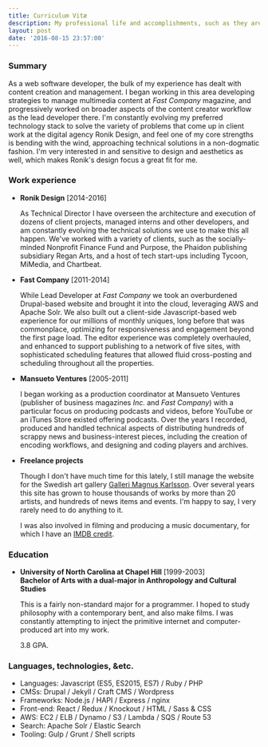 ```yaml
---
title: Curriculum Vitæ
description: My professional life and accomplishments, such as they are.
layout: post
date: '2016-08-15 23:57:00'
---
```


### Summary

As a web software developer, the bulk of my experience has dealt with content creation and management. I began working in this area developing strategies to manage multimedia content at _Fast Company_ magazine, and progressively worked on broader aspects of the content creator workflow as the lead developer there. I'm constantly evolving my preferred technology stack to solve the variety of problems that come up in client work at the digital agency Ronik Design, and feel one of my core strengths is bending with the wind, approaching technical solutions in a non-dogmatic fashion. I'm very interested in and sensitive to design and aesthetics as well, which makes Ronik's design focus a great fit for me.

### Work experience

* **Ronik Design** [2014-2016]  

  As Technical Director I have overseen the architecture and execution of dozens of client projects, managed interns and other developers, and am constantly evolving the technical solutions we use to make this all happen.
  We've worked with a variety of clients, such as the socially-minded Nonprofit Finance Fund and Purpose, the Phaidon publishing subsidiary Regan Arts, and a host of tech start-ups including Tycoon, MiMedia, and Chartbeat.

* **Fast Company** [2011-2014]  

  While Lead Developer at _Fast Company_ we took an overburdened Drupal-based website and brought it into the cloud, leveraging AWS and Apache Solr. We also built out a client-side Javascript-based web experience for our millions of monthly uniques, long before that was commonplace, optimizing for responsiveness and engagement beyond the first page load. The editor experience was completely overhauled, and enhanced to support publishing to a network of five sites, with sophisticated scheduling features that allowed fluid cross-posting and scheduling throughout all the properties.

* **Mansueto Ventures** [2005-2011]  

  I began working as a production coordinator at Mansueto Ventures (publisher of business magazines _Inc._ and _Fast Company_) with a particular focus on producing podcasts and videos, before YouTube or an iTunes Store existed offering podcasts. Over the years I recorded, produced and handled technical aspects of distributing hundreds of scrappy news and business-interest pieces, including the creation of encoding workflows, and designing and coding players and archives.

* **Freelance projects**  

  Though I don't have much time for this lately, I still manage the website for the Swedish art gallery [Galleri Magnus Karlsson](http://wwww.gallerimagnuskarlsson). Over several years this site has grown to house thousands of works by more than 20 artists, and hundreds of news items and events. I'm happy to say, I very rarely need to do anything to it.  

  I was also involved in filming and producing a music documentary, for which I have an [IMDB credit](http://www.imdb.com/name/nm3800248/?ref_=fn_al_nm_1).

### Education

* **University of North Carolina at Chapel Hill** [1999-2003]  
  **Bachelor of Arts with a dual-major in Anthropology and Cultural Studies**  

  This is a fairly non-standard major for a programmer. I hoped to study philosophy with a contemporary bent, and also make films. I was constantly attempting to inject the primitive internet and computer-produced art into my work.

  3.8 GPA.

### Languages, technologies, &etc.

* Languages: Javascript (ES5, ES2015, ES7) / Ruby / PHP
* CMSs: Drupal / Jekyll / Craft CMS / Wordpress
* Frameworks: Node.js / HAPI / Express / nginx
* Front-end: React / Redux / Knockout / HTML / Sass & CSS
* AWS: EC2 / ELB / Dynamo / S3 / Lambda / SQS / Route 53
* Search: Apache Solr / Elastic Search
* Tooling: Gulp / Grunt / Shell scripts
